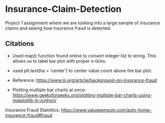 # Insurance-Claim-Detection
Project 1 assignment where we are looking into a large sample of insurance claims and seeing how insurance fraud is detected.


## Citations

- Used map() function found online to convert integer list to string. This allows us to label bar plot with proper x-ticks.

- used plt.text(ha = 'center') to center value count above the bar plot.

- Reference: https://www.iii.org/article/background-on-insurance-fraud

- Plotting multiple bar charts at once: https://www.geeksforgeeks.org/plotting-multiple-bar-charts-using-matplotlib-in-python/

Insurance Fraud Statistics: https://www.valuepenguin.com/auto-home-insurance-fraud#fraud